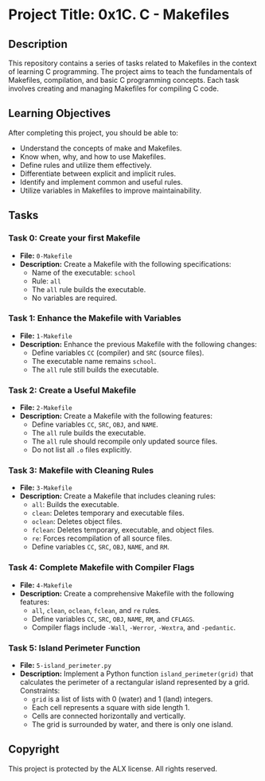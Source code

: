 # Project Title: 0x1C. C - Makefiles

## Description
This repository contains a series of tasks related to Makefiles in the context of learning C programming. The project aims to teach the fundamentals of Makefiles, compilation, and basic C programming concepts. Each task involves creating and managing Makefiles for compiling C code.

## Learning Objectives
After completing this project, you should be able to:

- Understand the concepts of make and Makefiles.
- Know when, why, and how to use Makefiles.
- Define rules and utilize them effectively.
- Differentiate between explicit and implicit rules.
- Identify and implement common and useful rules.
- Utilize variables in Makefiles to improve maintainability.

## Tasks
### Task 0: Create your first Makefile
- **File:** `0-Makefile`
- **Description:** Create a Makefile with the following specifications:
  - Name of the executable: `school`
  - Rule: `all`
  - The `all` rule builds the executable.
  - No variables are required.

### Task 1: Enhance the Makefile with Variables
- **File:** `1-Makefile`
- **Description:** Enhance the previous Makefile with the following changes:
  - Define variables `CC` (compiler) and `SRC` (source files).
  - The executable name remains `school`.
  - The `all` rule still builds the executable.

### Task 2: Create a Useful Makefile
- **File:** `2-Makefile`
- **Description:** Create a Makefile with the following features:
  - Define variables `CC`, `SRC`, `OBJ`, and `NAME`.
  - The `all` rule builds the executable.
  - The `all` rule should recompile only updated source files.
  - Do not list all `.o` files explicitly.

### Task 3: Makefile with Cleaning Rules
- **File:** `3-Makefile`
- **Description:** Create a Makefile that includes cleaning rules:
  - `all`: Builds the executable.
  - `clean`: Deletes temporary and executable files.
  - `oclean`: Deletes object files.
  - `fclean`: Deletes temporary, executable, and object files.
  - `re`: Forces recompilation of all source files.
  - Define variables `CC`, `SRC`, `OBJ`, `NAME`, and `RM`.

### Task 4: Complete Makefile with Compiler Flags
- **File:** `4-Makefile`
- **Description:** Create a comprehensive Makefile with the following features:
  - `all`, `clean`, `oclean`, `fclean`, and `re` rules.
  - Define variables `CC`, `SRC`, `OBJ`, `NAME`, `RM`, and `CFLAGS`.
  - Compiler flags include `-Wall`, `-Werror`, `-Wextra`, and `-pedantic`.

### Task 5: Island Perimeter Function
- **File:** `5-island_perimeter.py`
- **Description:** Implement a Python function `island_perimeter(grid)` that calculates the perimeter of a rectangular island represented by a grid. Constraints:
  - `grid` is a list of lists with 0 (water) and 1 (land) integers.
  - Each cell represents a square with side length 1.
  - Cells are connected horizontally and vertically.
  - The grid is surrounded by water, and there is only one island.

## Copyright
This project is protected by the ALX license. All rights reserved.
